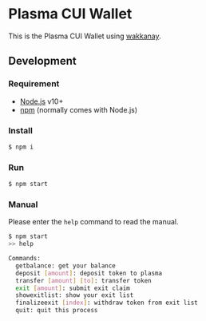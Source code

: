 # Plasma CUI Wallet

This is the Plasma CUI Wallet using [wakkanay](https://github.com/cryptoeconomicslab/wakkanay).

## Development

### Requirement

- [Node.js](https://nodejs.org/) v10+
- [npm](https://www.npmjs.com/) (normally comes with Node.js)

### Install

```bash
$ npm i
```

### Run

```bash
$ npm start
```

### Manual

Please enter the `help` command to read the manual.

```bash
$ npm start
>> help

Commands:
  getbalance: get your balance
  deposit [amount]: deposit token to plasma
  transfer [amount] [to]: transfer token
  exit [amount]: submit exit claim
  showexitlist: show your exit list
  finalizeexit [index]: withdraw token from exit list
  quit: quit this process
```
